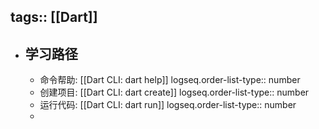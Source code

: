 tags:: [[Dart]]
---

- ## 学习路径
	- 命令帮助: [[Dart CLI: dart help]]
	  logseq.order-list-type:: number
	- 创建项目: [[Dart CLI: dart create]]
	  logseq.order-list-type:: number
	- 运行代码: [[Dart CLI: dart run]]
	  logseq.order-list-type:: number
	-